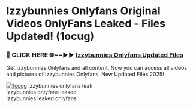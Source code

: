 # Izzybunnies Onlyfans Original Videos 0nlyFans Leaked - Files Updated! (1ocug)

<h3>🔴 CLICK HERE 🌐==►► <a href="https://tinyurl.com/x26r9saj" rel="nofollow">Izzybunnies Onlyfans Updated Files</a></h3>

Get Izzybunnies Onlyfans and all content. Now you can access all videos and pictures of Izzybunnies Onlyfans. New Updated Files 2025!

[![1ocug](https://i.imgur.com/LkgZPqh.gif)](https://tinyurl.com/x26r9saj)
izzybunnies onlyfans leak<br>
izzybunnies onlyfans leaked<br>
izzybunnies leaked onlyfans